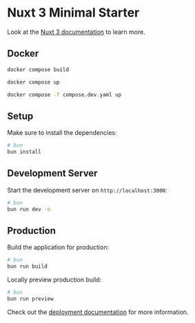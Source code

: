 # Nuxt 3 Minimal Starter

Look at the [Nuxt 3 documentation](https://nuxt.com/docs/getting-started/introduction) to learn more.

## Docker

```bash
docker compose build
```

```bash
docker compose up
```

```bash
docker compose -f compose.dev.yaml up
```

## Setup

Make sure to install the dependencies:

```bash
# bun
bun install
```

## Development Server

Start the development server on `http://localhost:3000`:

```bash
# bun
bun run dev -o
```

## Production

Build the application for production:

```bash
# bun
bun run build
```

Locally preview production build:

```bash
# bun
bun run preview
```

Check out the [deployment documentation](https://nuxt.com/docs/getting-started/deployment) for more information.
